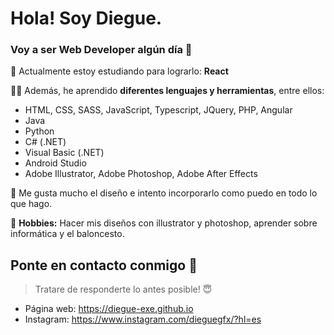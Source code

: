 # Hola! Soy Diegue.
### Voy a ser Web Developer algún día 👀

💪 Actualmente estoy estudiando para lograrlo: **React**

🕵️‍♀️ Además, he aprendido **diferentes lenguajes y herramientas**, entre ellos:

 - HTML, CSS, SASS, JavaScript, Typescript, JQuery, PHP, Angular
 - Java
 - Python
 - C# (.NET)
 - Visual Basic (.NET)
 - Android Studio
 - Adobe Illustrator, Adobe Photoshop, Adobe After Effects

🥰 Me gusta mucho el diseño e intento incorporarlo como puedo en todo lo que hago.

🧑 **Hobbies:** Hacer mis diseños con illustrator y photoshop, aprender sobre informática y el baloncesto.

## Ponte en contacto conmigo 💌

> Tratare de responderte lo antes posible! 😇
- Página web: https://diegue-exe.github.io
- Instagram: https://www.instagram.com/dieguegfx/?hl=es
